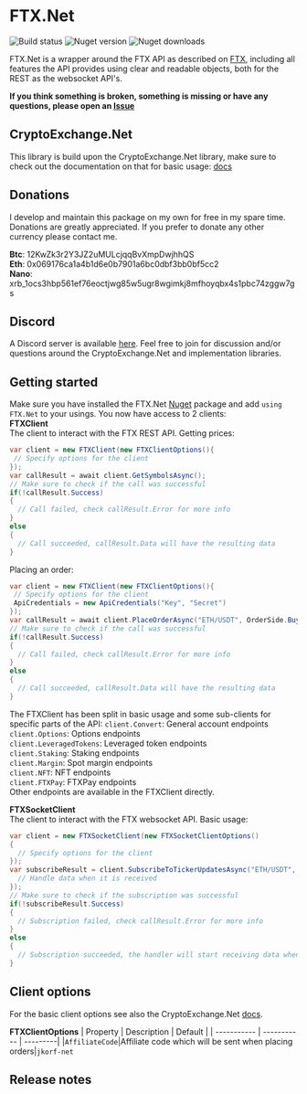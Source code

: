# FTX.Net
![Build status](https://travis-ci.com/JKorf/FTX.Net.svg?branch=master) ![Nuget version](https://img.shields.io/nuget/v/FTX.net.svg)  ![Nuget downloads](https://img.shields.io/nuget/dt/FTX.Net.svg)

FTX.Net is a wrapper around the FTX API as described on [FTX](https://docs.ftx.com/), including all features the API provides using clear and readable objects, both for the REST  as the websocket API's.

**If you think something is broken, something is missing or have any questions, please open an [Issue](https://github.com/JKorf/FTX.Net/issues)**

## CryptoExchange.Net
This library is build upon the CryptoExchange.Net library, make sure to check out the documentation on that for basic usage: [docs](https://github.com/JKorf/CryptoExchange.Net)

## Donations
I develop and maintain this package on my own for free in my spare time. Donations are greatly appreciated. If you prefer to donate any other currency please contact me.

**Btc**:  12KwZk3r2Y3JZ2uMULcjqqBvXmpDwjhhQS  
**Eth**:  0x069176ca1a4b1d6e0b7901a6bc0dbf3bb0bf5cc2  
**Nano**: xrb_1ocs3hbp561ef76eoctjwg85w5ugr8wgimkj8mfhoyqbx4s1pbc74zggw7gs  

## Discord
A Discord server is available [here](https://discord.gg/MSpeEtSY8t). Feel free to join for discussion and/or questions around the CryptoExchange.Net and implementation libraries.

## Getting started
Make sure you have installed the FTX.Net [Nuget](https://www.nuget.org/packages/FTX.Net/) package and add `using FTX.Net` to your usings.  You now have access to 2 clients:  
**FTXClient**  
The client to interact with the FTX REST API. Getting prices:
````C#
var client = new FTXClient(new FTXClientOptions(){
 // Specify options for the client
});
var callResult = await client.GetSymbolsAsync();
// Make sure to check if the call was successful
if(!callResult.Success)
{
  // Call failed, check callResult.Error for more info
}
else
{
  // Call succeeded, callResult.Data will have the resulting data
}
````

Placing an order:
````C#
var client = new FTXClient(new FTXClientOptions(){
 // Specify options for the client
 ApiCredentials = new ApiCredentials("Key", "Secret")
});
var callResult = await client.PlaceOrderAsync("ETH/USDT", OrderSide.Buy, OrderType.Limit, quantity:10, price: 50);
// Make sure to check if the call was successful
if(!callResult.Success)
{
  // Call failed, check callResult.Error for more info
}
else
{
  // Call succeeded, callResult.Data will have the resulting data
}
````

The FTXClient has been split in basic usage and some sub-clients for specific parts of the API:
`client.Convert`: General account endpoints  
`client.Options`: Options endpoints  
`client.LeveragedTokens`: Leveraged token endpoints  
`client.Staking`: Staking endpoints  
`client.Margin`: Spot margin endpoints  
`client.NFT`: NFT endpoints  
`client.FTXPay`: FTXPay endpoints  
Other endpoints are available in the FTXClient directly.

**FTXSocketClient**  
The client to interact with the FTX websocket API. Basic usage:
````C#
var client = new FTXSocketClient(new FTXSocketClientOptions()
{
  // Specify options for the client
});
var subscribeResult = client.SubscribeToTickerUpdatesAsync("ETH/USDT", data => {
  // Handle data when it is received
});
// Make sure to check if the subscription was successful
if(!subscribeResult.Success)
{
  // Subscription failed, check callResult.Error for more info
}
else
{
  // Subscription succeeded, the handler will start receiving data when it is available
}
````

## Client options
For the basic client options see also the CryptoExchange.Net [docs](https://github.com/JKorf/CryptoExchange.Net#client-options). 

**FTXClientOptions**
| Property | Description | Default |
| ----------- | ----------- | ---------|
|`AffiliateCode`|Affiliate code which will be sent when placing orders|`jkorf-net`

## Release notes

